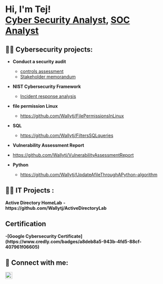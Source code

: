 <h1>Hi, I'm Tej! <br/><a href="https://github.com/TjcyberSecShowcase">Cyber Security Analyst</a>, <a href="https://www.linkedin.com/in/joshmadakor/">SOC Analyst</a>

  <h2>👨‍💻 Cybersecurity projects:</h2>
  
- <b>Conduct a security audit</b>
  - [controls assessment](https://github.com/Wallytj/Conduct-a-security-audit/blame/main/security%20audit%20.docx)
  - [Stakeholder memorandum](https://github.com/Wallytj/securityaudit)
- <b>NIST Cybersecurity Framework</b>
  - [Incident response analysis](https://github.com/Wallytj/IncidentResposeAnalysis) 
- <b>file permission Linux </b>
  - https://github.com/Wallytj/FilePermissionsInLinux
- <b>SQL</b>
  - https://github.com/Wallytj/FiltersSQLqueries
- <b> Vulnerability Assessment Report</b>
 - https://github.com/Wallytj/VulnerabilityAssessmentReport

- <b>Python</b>
  - https://github.com/Wallytj/UpdateAfileThroughAPython-algorithm

<h2>👨‍💻 IT Projects :</h2>
<b>Active Directory HomeLab</b>
<b>
-https://github.com/Wallytj/ActiveDirectoryLab
  <b/>
<h2> Certification</h2>
-[Google Cybersecurity Certificate] (https://www.credly.com/badges/a8deb8a5-943b-4fd5-88cf-407961f06605)

<h2> 🤳 Connect with me:</h2>


[<img align="left" alt="TejDHAMI | LinkedIn" width="22px" src="https://cdn.jsdelivr.net/npm/simple-icons@v3/icons/linkedin.svg" />][linkedin]



[linkedin]: https://www.linkedin.com/in/tej-kshetri
<!--
**joshmadakor1/joshmadakor1** is a ✨ _special_ ✨ repository because its `README.md` (this file) appears on your GitHub profile.

Here are some ideas to get you started:

- 🔭 I’m currently working on ...
- 🌱 I’m currently learning ...
- 👯 I’m looking to collaborate on ...
- 🤔 I’m looking for help with ...
- 💬 Ask me about ...
- 📫 How to reach me: ...
- 😄 Pronouns: ...
- ⚡ Fun fact: ...
-->
